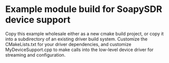 # Example module build for SoapySDR device support

Copy this example wholesale either as a new cmake build project,
or copy it into a subdirectory of an existing driver build system.
Customize the CMakeLists.txt for your driver dependencies,
and customize MyDeviceSupport.cpp to make calls into the
low-level device driver for streaming and configuration.
